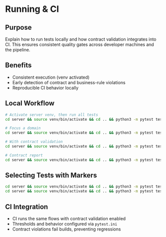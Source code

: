 # Running & CI

## Purpose

Explain how to run tests locally and how contract validation integrates into CI. This ensures consistent quality gates across developer machines and the pipeline.

## Benefits

- Consistent execution (venv activated)
- Early detection of contract and business-rule violations
- Reproducible CI behavior locally

## Local Workflow

```bash
# Activate server venv, then run all tests
cd server && source venv/bin/activate && cd .. && python3 -m pytest tests/ -v

# Focus a domain
cd server && source venv/bin/activate && cd .. && python3 -m pytest tests/unit/auth/ -v

# With contract validation
cd server && source venv/bin/activate && cd .. && python3 -m pytest tests/ --contract-validation -v

# Contract report
cd server && source venv/bin/activate && cd .. && python3 -m pytest tests/ --contract-report -v
```

## Selecting Tests with Markers

```bash
cd server && source venv/bin/activate && cd .. && python3 -m pytest tests/ -m contract -v
cd server && source venv/bin/activate && cd .. && python3 -m pytest tests/ -m "auth and unit" -v
```

## CI Integration

- CI runs the same flows with contract validation enabled
- Thresholds and behavior configured via `pytest.ini`
- Contract violations fail builds, preventing regressions


